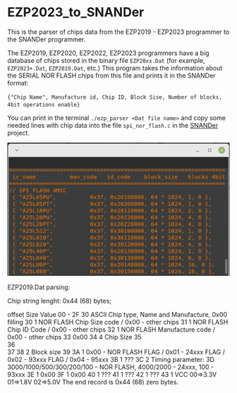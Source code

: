 # EZP2023_to_SNANDer
This is the parser of chips data from the EZP2019 - EZP2023 programmer to the SNANDer programmer.

The EZP2019, EZP2020, EZP2022, EZP2023 programmers have a big database of chips 
stored in the binary file `EZP20xx.Dat` (for example, `EZP2023+.Dat`, `EZP2019.Dat`, etc.) 
This program takes the information about the SERIAL NOR FLASH chips from this file 
and prints it in the SNANDer format:

`{"Chip Name", Manufacture id, Chip ID, Block Sise, Number of blocks, 4bit operations enable}`

You can print in the terminal `./ezp_parser <Dat file name>` and copy some needed lines with chip data into the file `spi_nor_flash.c` 
in the [SNANDer](https://github.com/McMCCRU/SNANDer) project.  

 ![The screenshot](https://github.com/bigbigmdm/EZP2023_to_SNANDer/raw/main/ezp_parser.png)  

EZP2019.Dat parsing:

Chip string lenght: 0x44 (68) bytes;

offset	 Size	  Value
00 -     2F	   30	ASCII Chip type, Name and Manufacture, 0x00 filling
30 			    1	   NOR FLASH Chip Size code   / 0x00 - other chips
31		      1    NOR FLASH Chip ID Code     / 0x00 - other chips
32 		     1    NOR FLASH Manufacture code / 0x00 - other chips
33	 		         0x00
34 			    4	   Chip Size
35 	
36 	  
37 
38 			    2	   Block size
39 
3A 			    1	   0x00 - NOR FLASH FLAG / 0x01 - 24xxx FLAG / 0x02 - 93xxx FLAG / 0x04 - 95xxx
3B 			    1	   ???
3C 			    2	   Timing parameter:
3D 				        3000/1000/500/300/200/100 - NOR FLASH, 4000/2000 - 24xxx, 100 - 93xxx
3E 			    1	   0x00
3F 			    1	   0x00
40 			    1	   ???
41 			    1	   ???
42			     1	   ???
43			     1	   VCC 00=>3.3V 01=>1.8V 02=>5.0V
The end record is 0x44 (68) zero bytes.
